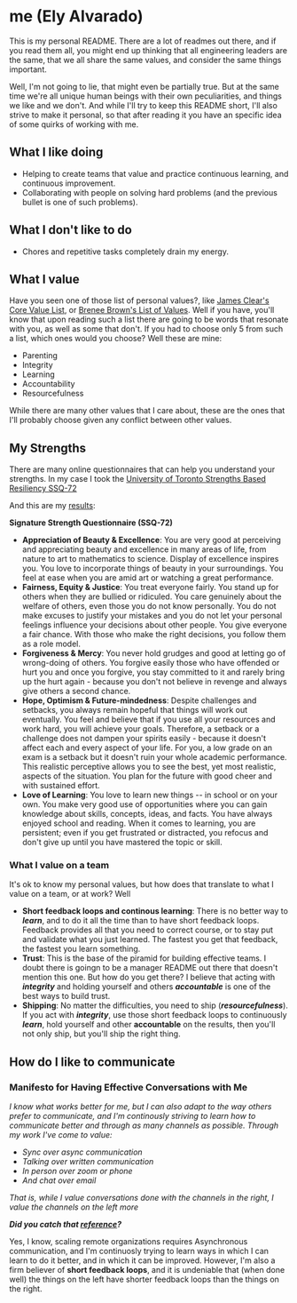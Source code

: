 # me (Ely Alvarado)

This is my personal README. There are a lot of readmes out there, and if you read them all, you might end up thinking that all engineering leaders are the same, that we all share the same values, and consider the same things important.

Well, I'm not going to lie, that might even be partially true. But at the same time we're all unique human beings with their own peculiarities, and things we like and we don't. And while I'll try to keep this README short, I'll also strive to make it personal, so that after reading it you have an specific idea of some quirks of working with me.

## What I like doing

* Helping to create teams that value and practice continuous learning, and continuous improvement.
* Collaborating with people on solving hard problems (and the previous bullet is one of such problems).

## What I don't like to do

* Chores and repetitive tasks completely drain my energy.

## What I value

Have you seen one of those list of personal values?, like [James Clear's Core Value List](https://jamesclear.com/core-values), or [Brenee Brown's List of Values](https://daretolead.brenebrown.com/wp-content/uploads/2019/02/Values.pdf). Well if you have, you'll know that upon reading such a list there are going to be words that resonate with you, as well as some that don't. If you had to choose only 5 from such a list, which ones would you choose? Well these are mine:

* Parenting
* Integrity
* Learning
* Accountability
* Resourcefulness

While there are many other values that I care about, these are the ones that I'll probably choose given any conflict between other values.

## My Strengths
There are many online questionnaires that can help you understand your strengths. In my case I took the [University of Toronto Strengths Based Resiliency SSQ-72](https://strengthsbasedresilience.com/)

And this are my [results](https://strengthsbasedresilience.com/assessments/feedback/BQMlgWq9L7):

**Signature Strength Questionnaire (SSQ-72)**


* **Appreciation of Beauty & Excellence**: You are very good at perceiving and appreciating beauty and excellence in many areas of life, from nature to art to mathematics to science. Display of excellence inspires you. You love to incorporate things of beauty in your surroundings. You feel at ease when you are amid art or watching a great performance.
* **Fairness, Equity & Justice**: You treat everyone fairly. You stand up for others when they are bullied or ridiculed. You care genuinely about the welfare of others, even those you do not know personally. You do not make excuses to justify your mistakes and you do not let your personal feelings influence your decisions about other people. You give everyone a fair chance. With those who make the right decisions, you follow them as a role model.
* **Forgiveness & Mercy**: You never hold grudges and good at letting go of wrong-doing of others. You forgive easily those who have offended or hurt you and once you forgive, you stay committed to it and rarely bring up the hurt again - because you don't not believe in revenge and always give others a second chance.
* **Hope, Optimism & Future-mindedness**: Despite challenges and setbacks, you always remain hopeful that things will work out eventually. You feel and believe that if you use all your resources and work hard, you will achieve your goals. Therefore, a setback or a challenge does not dampen your spirits easily - because it doesn't affect each and every aspect of your life. For you, a low grade on an exam is a setback but it doesn't ruin your whole academic performance. This realistic perceptive allows you to see the best, yet most realistic, aspects of the situation. You plan for the future with good cheer and with sustained effort.
* **Love of Learning**: You love to learn new things -- in school or on your own. You make very good use of opportunities where you can gain knowledge about skills, concepts, ideas, and facts. You have always enjoyed school and reading. When it comes to learning, you are persistent; even if you get frustrated or distracted, you refocus and don't give up until you have mastered the topic or skill.


### What I value on a team

It's ok to know my personal values, but how does that translate to what I value on a team, or at work? Well 

* **Short feedback loops and continous learning**: There is no better way to _**learn**_, and to do it all the time than to have short feedback loops. Feedback provides all that you need to correct course, or to stay put and validate what you just learned. The fastest you get that feedback, the fastest you learn something.
* **Trust**: This is the base of the piramid for building effective teams. I doubt there is goingn to be a manager README out there that doesn't mention this one. But how do you get there? I believe that acting with _**integrity**_ and holding yourself and others _**accountable**_ is one of the best ways to build trust.
* **Shipping**: No matter the difficulties, you need to ship (_**resourcefulness**_). If you act with _**integrity**_, use those short feedback loops to continuously _**learn**_, hold yourself and other **accountable** on the results, then you'll not only ship, but you'll ship the right thing.

## How do I like to communicate

### Manifesto for Having Effective Conversations with Me

_I know what works better for me, but I can also adapt to the way others prefer to communicate, and I'm continously striving to learn how to communicate better and through as many channels as possible. Through my work I've come to value:_

* _Sync over async communication_
* _Talking over written communication_
* _In person over zoom or phone_
* _And chat over email_

_That is, while I value conversations done with the channels in the right, I value the channels on the left more_

_**Did you catch that [reference](http://agilemanifesto.org/)?**_

Yes, I know, scaling remote organizations requires Asynchronous communication, and I'm continuosly trying to learn ways in which I can learn to do it better, and in which it can be improved. However, I'm also a firm believer of **short feedback loops**, and it is undeniable that (when done well) the things on the left have shorter feedback loops than the things on the right.
